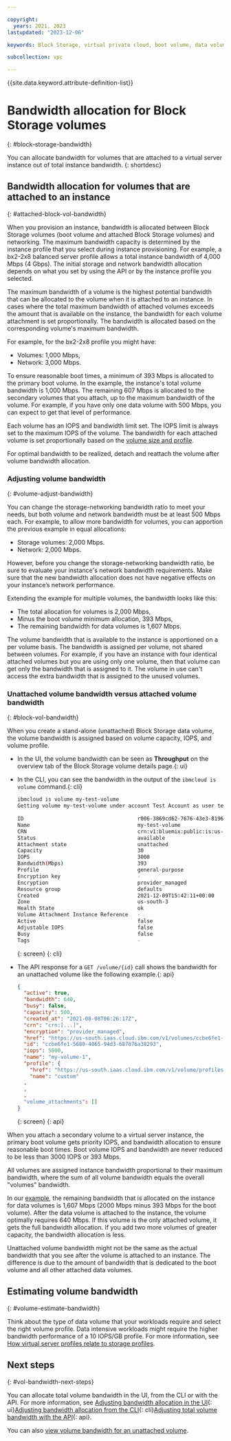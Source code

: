 ```yaml
---

copyright:
  years: 2021, 2023
lastupdated: "2023-12-06"

keywords: Block Storage, virtual private cloud, boot volume, data volume, volume, data storage, virtual server instance, instance, bandwidth

subcollection: vpc

---
```


{{site.data.keyword.attribute-definition-list}} 

# Bandwidth allocation for Block Storage volumes
{: #block-storage-bandwidth}

You can allocate bandwidth for volumes that are attached to a virtual server instance out of total instance bandwidth.
{: shortdesc}

## Bandwidth allocation for volumes that are attached to an instance
{: #attached-block-vol-bandwidth}

When you provision an instance, bandwidth is allocated between Block Storage volumes (boot volume and attached Block Storage volumes) and networking. The maximum bandwidth capacity is determined by the instance profile that you select during instance provisioning. For example, a bx2-2x8 balanced server profile allows a total instance bandwidth of 4,000 Mbps (4 Gbps). The initial storage and network bandwidth allocation depends on what you set by using the API or by the instance profile you selected. 

The maximum bandwidth of a volume is the highest potential bandwidth that can be allocated to the volume when it is attached to an instance. In cases where the total maximum bandwidth of attached volumes exceeds the amount that is available on the instance, the bandwidth for each volume attachment is set proportionally. The bandwidth is allocated based on the corresponding volume's maximum bandwidth.

For example, for the bx2-2x8 profile you might have:

* Volumes: 1,000 Mbps,
* Network: 3,000 Mbps.

To ensure reasonable boot times, a minimum of 393 Mbps is allocated to the primary boot volume. In the example, the instance's total volume bandwidth is 1,000 Mbps. The remaining 607 Mbps is allocated to the secondary volumes that you attach, up to the maximum bandwidth of the volume. For example, if you have only one data volume with 500 Mbps, you can expect to get that level of performance.

Each volume has an IOPS and bandwidth limit set. The IOPS limit is always set to the maximum IOPS of the volume. The bandwidth for each attached volume is set proportionally based on the [volume size and profile](/docs/vpc?topic=vpc-block-storage-profiles). 

For optimal bandwidth to be realized, detach and reattach the volume after volume bandwidth allocation.

### Adjusting volume bandwidth
{: #volume-adjust-bandwidth}

You can change the storage-networking bandwidth ratio to meet your needs, but both volume and network bandwidth must be at least 500 Mbps each. For example, to allow more bandwidth for volumes, you can apportion the previous example in equal allocations:

* Storage volumes: 2,000 Mbps.
* Network: 2,000 Mbps.

However, before you change the storage-networking bandwidth ratio, be sure to evaluate your instance's network bandwidth requirements. Make sure that the new bandwidth allocation does not have negative effects on your instance’s network performance.

Extending the example for multiple volumes, the bandwidth looks like this:

* The total allocation for volumes is 2,000 Mbps,
* Minus the boot volume minimum allocation, 393 Mbps,
* The remaining bandwidth for data volumes is 1,607 Mbps.

The volume bandwidth that is available to the instance is apportioned on a per volume basis. The bandwidth is assigned per volume, not shared between volumes. For example, if you have an instance with four identical attached volumes but you are using only one volume, then that volume can get only the bandwidth that is assigned to it. The volume in use can't access the extra bandwidth that is assigned to the unused volumes.

### Unattached volume bandwidth versus attached volume bandwidth
{: #block-vol-bandwidth}

When you create a stand-alone (unattached) Block Storage data volume, the volume bandwidth is assigned based on volume capacity, IOPS, and volume profile.

* In the UI, the volume bandwidth can be seen as **Throughput** on the overview tab of the Block Storage volume details page.{: ui}

* In the CLI, you can see the bandwidth in the output of the `ibmcloud is volume` command.{: cli}

   ```sh
   ibmcloud is volume my-test-volume 
   Getting volume my-test-volume under account Test Account as user test.user@ibm.com...
                                          
   ID                                     r006-3869cd62-7676-43e3-8196-dad27b0c0f27   
   Name                                   my-test-volume   
   CRN                                    crn:v1:bluemix:public:is:us-south-3:a/a1234567::volume:r006-3869cd62-7676-43e3-8196-dad27b0c0f27   
   Status                                 available   
   Attachment state                       unattached   
   Capacity                               30   
   IOPS                                   3000   
   Bandwidth(Mbps)                        393   
   Profile                                general-purpose   
   Encryption key                         -   
   Encryption                             provider_managed   
   Resource group                         defaults   
   Created                                2021-12-09T15:42:11+00:00   
   Zone                                   us-south-3   
   Health State                           ok   
   Volume Attachment Instance Reference   -   
   Active                                 false   
   Adjustable IOPS                        false   
   Busy                                   false   
   Tags                                   - 
   ```
   {: screen}
   {: cli}

* The API response for a `GET /volume/{id}` call shows the bandwidth for an unattached volume like the following example.{: api}

   ```json
   {
     "active": true,
     "bandwidth": 640,
     "busy": false,
     "capacity": 500,
     "created_at": "2021-08-08T06:26:17Z",
     "crn": "crn:[...]",
     "encryption": "provider_managed",
     "href": "https://us-south.iaas.cloud.ibm.com/v1/volumes/ccbe6fe1-5680-4865-94d3-687076a38293",
     "id": "ccbe6fe1-5680-4865-94d3-687076a38293",
     "iops": 5000,
     "name": "my-volume-1",
     "profile": {
       "href": "https://us-south.iaas.cloud.ibm.com/v1/volume/profiles/general-purpose",
       "name": "custom"
     .
     .
     .
     "volume_attachments": []
   } 
   ```
   {: screen}
   {: api}

When you attach a secondary volume to a virtual server instance, the primary boot volume gets priority IOPS, and bandwidth allocation to ensure reasonable boot times. Boot volume IOPS and bandwidth are never reduced to be less than 3000 IOPS or 393 Mbps.

All volumes are assigned instance bandwidth proportional to their maximum bandwidth, where the sum of all volume bandwidth equals the overall "volumes" bandwidth.

In our [example](#volume-adjust-bandwidth), the remaining bandwidth that is allocated on the instance for data volumes is 1,607 Mbps (2000 Mbps minus 393 Mbps for the boot volume). After the data volume is attached to the instance, the volume optimally requires 640 Mbps. If this volume is the only attached volume, it gets the full bandwidth allocation. If you add two more volumes of greater capacity, the bandwidth allocation is less.

Unattached volume bandwidth might not be the same as the actual bandwidth that you see after the volume is attached to an instance. The difference is due to the amount of bandwidth that is dedicated to the boot volume and all other attached data volumes.

## Estimating volume bandwidth
{: #volume-estimate-bandwidth}

Think about the type of data volume that your workloads require and select the right volume profile. Data intensive workloads might require the higher bandwidth performance of a 10 IOPS/GB profile. For more information, see [How virtual server profiles relate to storage profiles](/docs/vpc?topic=vpc-block-storage-profiles&interface=ui#vsi-profiles-relate-to-storage).

## Next steps
{: #vol-bandwidth-next-steps}

You can allocate total volume bandwidth in the UI, from the CLI or with the API. For more information, see [Adjusting bandwidth allocation in the UI](/docs/vpc?topic=vpc-managing-virtual-server-instances&interface=ui#adjusting-bandwidth-allocation-ui){: ui}[Adjusting bandwidth allocation from the CLI](/docs/vpc?topic=vpc-managing-virtual-server-instances&interface=cli#adjusting-bandwidth-allocation-cli){: cli}[Adjusting total volume bandwidth with the API](/docs/vpc?topic=vpc-managing-virtual-server-instances&interface=api#adjusting-bandwidth-allocation-api){: api}.

You can also [view volume bandwidth for an unattached volume](/docs/vpc?topic=vpc-viewing-block-storage).
